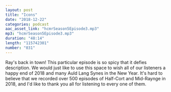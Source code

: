 ```yaml
---
layout: post
title: "Icons"
date: "2018-12-22"
categories: podcast
aac_asset_link: "hcmrSeason5Episode3.mp3"
mp3: "hcmrSeason5Episode3.mp3"
duration: "48:14"
length: "115742301"
number: "031"
---
```


Ray's back in town! This particular episode is so spicy that it defies description. We would just like to use this space to wish all of our listeners a happy end of 2018 and many Auld Lang Synes in the New Year. It's hard to believe that we recorded over 500 episodes of Half-Cort and Mid-Raynge in 2018, and I'd like to thank you all for listening to every one of them.
